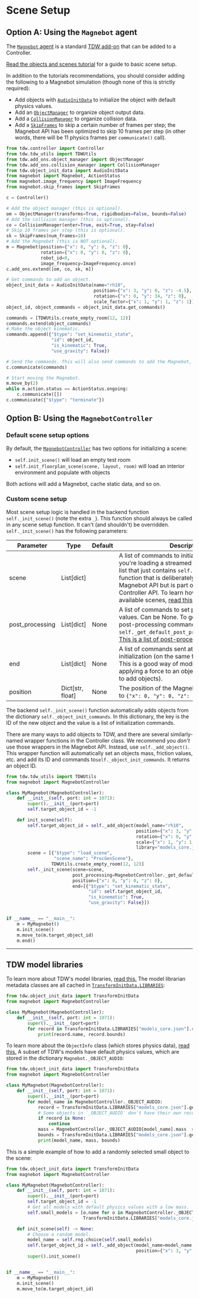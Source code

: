 # Scene Setup

## Option A: Using the `Magnebot` agent

The [`Magnebot` agent](api/magnebot.md) is a standard [TDW add-on](https://github.com/threedworld-mit/tdw/blob/master/Documentation/python/add_ons/add_on.md) that can be added to a Controller.

[Read the objects and scenes tutorial](https://github.com/threedworld-mit/tdw/blob/master/Documentation/lessons/objects_and_scenes/overview.md) for a guide to basic scene setup.

In addition to the tutorials recommendations, you should consider adding the following to a Magnebot simulation (though none of this is strictly required):

- Add objects with [`AudioInitData`](https://github.com/threedworld-mit/tdw/blob/master/Documentation/python/api/object_init_data.md) to initialize the object with default physics values.
- Add an [`ObjectManager`](https://github.com/threedworld-mit/tdw/blob/master/Documentation/python/api/add_ons/object_manager.md) to organize object output data.
- Add a [`CollisionManager`](https://github.com/threedworld-mit/tdw/blob/master/Documentation/python/api/add_ons/collision_manager.md) to organize collision data.
- Add a [`SkipFrames`](api/skip_frames.md) to skip a certain number of frames per step; the Magnebot API has been optimized to skip 10 frames per step (in other words, there will be 11 physics frames per `communicate()` call).

```python
from tdw.controller import Controller
from tdw.tdw_utils import TDWUtils
from tdw.add_ons.object_manager import ObjectManager
from tdw.add_ons.collision_manager import CollisionManager
from tdw.object_init_data import AudioInitData
from magnebot import Magnebot, ActionStatus
from magnebot.image_frequency import ImageFrequency
from magnebot.skip_frames import SkipFrames

c = Controller()

# Add the object manager (this is optional).
om = ObjectManager(transforms=True, rigidbodies=False, bounds=False)
# Add the collision manager (this is optional).
co = CollisionManager(enter=True, exit=True, stay=False)
# Skip 10 frames per step (this is optional).
sk = SkipFrames(num_frames=10)
# Add the Magnebot (this is NOT optional).
m = Magnebot(position={"x": 0, "y": 0, "z": 0},
             rotation={"x": 0, "y": 0, "z": 0},
             robot_id=0,
             image_frequency=ImageFrequency.once)
c.add_ons.extend([om, co, sk, m])

# Get commands to add an object.
object_init_data = AudioInitData(name="rh10",
                                 position={"x": 3, "y": 0, "z": -4.5},
                                 rotation={"x": 0, "y": 34, "z": 0},
                                 scale_factor={"x": 1, "y": 1, "z": 1})
object_id, object_commands = object_init_data.get_commands()

commands = [TDWUtils.create_empty_room(12, 12)]
commands.extend(object_commands)
# Make the object kinematic.
commands.append({"$type": "set_kinematic_state",
                 "id": object_id,
                 "is_kinematic": True,
                 "use_gravity": False})

# Send the commands. This will also send commands to add the Magnebot, ObjectManager, CollisionManager, and SkipFrames.
c.communicate(commands)

# Start moving the Magnebot.
m.move_by(2)
while m.action.status == ActionStatus.ongoing:
    c.communicate([])
c.communicate({"$type": "terminate"})
```

## Option B: Using the `MagnebotController`

### Default scene setup options

By default, the [`MagnebotController`](api/magnebot_controller.md) has two options for initializing a scene:

- `self.init_scene()` will load an empty test room
- `self.init_floorplan_scene(scene, layout, room)` will load an interior environment and populate with objects

Both actions will add a Magnebot, cache static data, and so on.

### Custom scene setup

Most scene setup logic is handled in the backend function `self._init_scene()` (note the extra `_`). This function should always be called in any scene setup function. It can't (and shouldn't) be overridden. `self._init_scene()` has the following parameters:

| Parameter         | Type             | Default | Description                                                  |
| ----------------- | ---------------- | ------- | ------------------------------------------------------------ |
| scene             | List[dict]       |         | A list of commands to initialize the scene. If you're loading a streamed scene, this can be a list that just contains `self.get_add_scene()`, a function that is deliberately not listed in the Magnebot API but is part of the base class Controller API. To learn how to get a list of all available scenes, [read this](https://github.com/threedworld-mit/tdw/blob/master/Documentation/python/librarian/scene_librarian.md).                 |
| post_processing   | List[dict]       | None    | A list of commands to set post-processing values. Can be None. To get the list of default post-processing commands, call `self._get_default_post_processing_commands()`. [This is a list of post-processing commands.](https://github.com/threedworld-mit/tdw/blob/master/Documentation/api/command_api.md#postprocesscommand) |
| end               | List[dict]       | None    | A list of commands sent at the end of scene initialization (on the same frame). Can be None. This is a good way of modifying object data i.e. applying a force to an object (see below for how to add objects). |
| position | Dict[str, float] | None    | The position of the Magnebot. If None, defaults to `{"x": 0, "y": 0, "z": 0}`. |

The backend `self._init_scene()` function automatically adds objects from the dictionary `self._object_init_commands`. In this dictionary, the key is the ID of the new object and the value is a list of initialization commands.

There are many ways to add objects to TDW, and there are several similarly-named wrapper functions in the Controller class. We recommend you *don't* use those wrappers in the Magnebot API. Instead, use `self._add_object()`. This wrapper function will automatically set an objects mass, friction values, etc. and add its ID and commands to`self._object_init_commands`. It returns an object ID.

```python
from tdw.tdw_utils import TDWUtils
from magnebot import MagnebotController

class MyMagnebot(MagnebotController):
    def __init__(self, port: int = 1071):
        super().__init__(port=port)
        self.target_object_id = -1

    def init_scene(self):
        self.target_object_id = self._add_object(model_name="rh10",
                                                 position={"x": 3, "y": 0, "z": -4.5},
                                                 rotation={"x": 0, "y": 34, "z": 0},
                                                 scale={"x": 1, "y": 1, "z": 1},
                                                 library="models_core.json")
        scene = [{"$type": "load_scene",
                  "scene_name": "ProcGenScene"},
                 TDWUtils.create_empty_room(12, 12)]
        self._init_scene(scene=scene,
                         post_processing=MagnebotController._get_default_post_processing_commands(),
                         position={"x": 0, "y": 0, "z": 0},
                         end=[{"$type": "set_kinematic_state",
                               "id": self.target_object_id,
                               "is_kinematic": True,
                               "use_gravity": False}])


if __name__ == "__main__":
    m = MyMagnebot()
    m.init_scene()
    m.move_to(m.target_object_id)
    m.end()
```

***

## TDW model libraries

To learn more about TDW's model libraries, [read this.](https://github.com/threedworld-mit/tdw/blob/master/Documentation/python/librarian/model_librarian.md)  The model librarian metadata classes are all cached in [`TransformInitData.LIBRARIES`](https://github.com/threedworld-mit/tdw/blob/master/Documentation/python/object_init_data.md#transforminitdata):

```python
from tdw.object_init_data import TransformInitData
from magnebot import MagnebotController

class MyMagnebot(MagnebotController):
    def __init__(self, port: int = 1071):
        super().__init__(port=port)
        for record in TransformInitData.LIBRARIES["models_core.json"].records:
            print(record.name, record.bounds)
```

To learn more about the `ObjectInfo` class (which stores physics data), [read this.](https://github.com/threedworld-mit/tdw/blob/master/Documentation/python/py_impact.md#objectinfo) A subset of TDW's models have default physics values, which are stored in the dictionary `Magnebot._OBJECT_AUDIO`: 

```python
from tdw.object_init_data import TransformInitData
from magnebot import MagnebotController

class MyMagnebot(MagnebotController):
    def __init__(self, port: int = 1071):
        super().__init__(port=port)
        for model_name in MagnebotController._OBJECT_AUDIO:
            record = TransformInitData.LIBRARIES["models_core.json"].get_record(model_name)
            # Some objects in `_OBJECT_AUDIO` don't have their own records, such as pieces of a jigsaw puzzle.
            if record is None:
                continue
            mass = MagnebotController._OBJECT_AUDIO[model_name].mass  # See API documentation for ObjectInfo
            bounds = TransformInitData.LIBRARIES["models_core.json"].get_record(model_name).bounds
            print(model_name, mass, bounds)
```

This is a simple example of how to add a randomly selected small object to the scene:

```python
from tdw.object_init_data import TransformInitData
from magnebot import MagnebotController

class MyMagnebot(MagnebotController):
    def __init__(self, port: int = 1071):
        super().__init__(port=port)
        self.target_object_id = -1
        # Get all models with default physics values with a low mass.
        self.small_models = [o.name for o in MagnebotController._OBJECT_AUDIO.values() if o.mass <= 1 and
                             TransformInitData.LIBRARIES["models_core.json"].get_record(o.name) is not None]

    def init_scene(self) -> None:
        # Choose a random model.
        model_name = self.rng.choice(self.small_models)
        self.target_object_id = self._add_object(model_name=model_name,
                                                 position={"x": 3, "y": 0, "z": -4.5})
        super().init_scene()


if __name__ == "__main__":
    m = MyMagnebot()
    m.init_scene()
    m.move_to(m.target_object_id)
```
